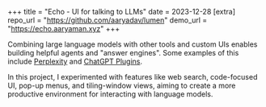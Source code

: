 +++
title = "Echo - UI for talking to LLMs"
date = 2023-12-28
[extra]
repo_url = "https://github.com/aaryadav/lumen"
demo_url = "https://echo.aaryaman.xyz"
+++

Combining large language models with other tools and custom UIs enables building helpful agents and "answer engines".
Some examples of this include [Perplexity](https://www.perplexity.ai/) and [ChatGPT Plugins](https://openai.com/blog/chatgpt-plugins).

In this project, I experimented with features like web search, code-focused UI, pop-up menus, and tiling-window views, aiming to create a more productive environment for interacting with language models.